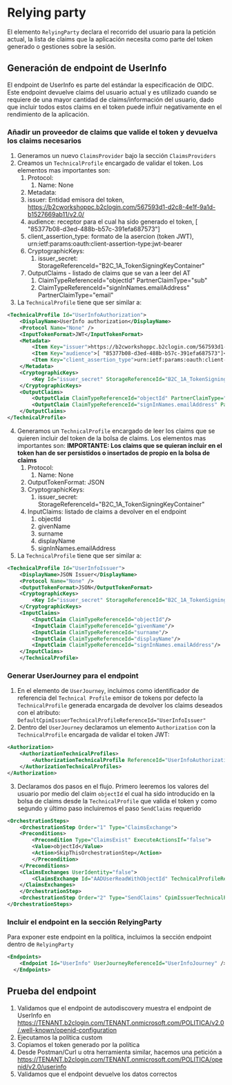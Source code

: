 # Relying party

El elemento `RelyingParty` declara el recorrido del usuario para la petición actual, la lista de claims que la aplicación necesita como parte del token generado o gestiones sobre la sesión.

## Generación de endpoint de UserInfo
El endpoint de UserInfo es parte del estándar la especificación de OIDC. Este endpoint devuelve claims del usuario actual y es utilizado cuando se requiere de una mayor cantidad de claims/información del usuario, dado que incluir todos estos claims en el token puede influir negativamente en el rendimiento de la aplicación.

### Añadir un proveedor de claims que valide el token y devuelva los claims necesarios
1. Generamos un nuevo `ClaimsProvider` bajo la sección `ClaimsProviders`
2. Creamos un `TechnicalProfile` encargado de validar el token. Los elementos mas importantes son:
    1. Protocol:
        1. Name: None
    2. Metadata:
      1. issuer: Entidad emisora del token,  https://b2cworkshoppc.b2clogin.com/567593d1-d2c8-4e1f-9a1d-b1527669ab11/v2.0/
      2. audience: receptor para el cual ha sido generado el token, [ "85377b08-d3ed-488b-b57c-391efa687573"]
      3. client_assertion_type: formato de la asercion (token JWT), urn:ietf:params:oauth:client-assertion-type:jwt-bearer
    3. CryptographicKeys:
        1. issuer_secret: StorageReferenceId="B2C_1A_TokenSigningKeyContainer"
    4. OutputClaims - listado de claims que se van a leer del AT
        1. ClaimTypeReferenceId="objectId" PartnerClaimType="sub"
        2. ClaimTypeReferenceId="signInNames.emailAddress" PartnerClaimType="email"
3. La `TechnicalProfile` tiene que ser similar a:
```xml
<TechnicalProfile Id="UserInfoAuthorization">
    <DisplayName>UserInfo authorization</DisplayName>
    <Protocol Name="None" />
    <InputTokenFormat>JWT</InputTokenFormat>
    <Metadata>
        <Item Key="issuer">https://b2cworkshoppc.b2clogin.com/567593d1-d2c8-4e1f-9a1d-b1527669ab11/v2.0/</Item>
        <Item Key="audience">[ "85377b08-d3ed-488b-b57c-391efa687573"]</Item>
        <Item Key="client_assertion_type">urn:ietf:params:oauth:client-assertion-type:jwt-bearer</Item>
    </Metadata>
    <CryptographicKeys>
        <Key Id="issuer_secret" StorageReferenceId="B2C_1A_TokenSigningKeyContainer" />
    </CryptographicKeys>
    <OutputClaims>
        <OutputClaim ClaimTypeReferenceId="objectId" PartnerClaimType="sub"/>
        <OutputClaim ClaimTypeReferenceId="signInNames.emailAddress" PartnerClaimType="email"/>
    </OutputClaims>
</TechnicalProfile>
```
4. Generamos un `TechnicalProfile` encargado de leer los claims que se quieren incluir del token de la bolsa de claims. Los elementos mas importantes son:
**IMPORTANTE: Los claims que se quieran incluir en el token han de ser persistidos o insertados de propio en la bolsa de claims**          
    1. Protocol:
        1. Name: None
    2. OutputTokenFormat: JSON
    3. CryptographicKeys:
        1. issuer_secret: StorageReferenceId="B2C_1A_TokenSigningKeyContainer"
    4. InputClaims: listado de claims a devolver en el endpoint
        1. objectId
        2. givenName
        3. surname
        4. displayName
        5. signInNames.emailAddress
5. La `TechnicalProfile` tiene que ser similar a:
```xml
<TechnicalProfile Id="UserInfoIssuer">
    <DisplayName>JSON Issuer</DisplayName>
    <Protocol Name="None" />
    <OutputTokenFormat>JSON</OutputTokenFormat>
    <CryptographicKeys>
        <Key Id="issuer_secret" StorageReferenceId="B2C_1A_TokenSigningKeyContainer" />
    </CryptographicKeys>
    <InputClaims>
        <InputClaim ClaimTypeReferenceId="objectId"/>
        <InputClaim ClaimTypeReferenceId="givenName"/>
        <InputClaim ClaimTypeReferenceId="surname"/>
        <InputClaim ClaimTypeReferenceId="displayName"/>
        <InputClaim ClaimTypeReferenceId="signInNames.emailAddress"/>
    </InputClaims>
    </TechnicalProfile>
```
### Generar UserJourney para el endpoint
1. En el elemento de `UserJourney`, incluimos como identificador de referencia del `Technical Profile` emisor de tokens por defecto la `TechnicalProfile` generada encargada de devolver los claims deseados con el atributo: `DefaultCpimIssuerTechnicalProfileReferenceId="UserInfoIssuer"`
2. Dentro del `UserJourney` declaramos un elemento `Authorization` con la `TechnicalProfile` encargada de validar el token JWT:
```xml
<Authorization>
    <AuthorizationTechnicalProfiles>
        <AuthorizationTechnicalProfile ReferenceId="UserInfoAuthorization" />
    </AuthorizationTechnicalProfiles>
</Authorization>
```
3. Declaramos dos pasos en el flujo. Primero leeremos los valores del usuario por medio del claim `objectId` el cual ha sido introducido en la bolsa de claims desde la `TechnicalProfile` que valida el token y como segundo y último paso incluiremos el paso `SendClaims` requerido
```xml
<OrchestrationSteps>
    <OrchestrationStep Order="1" Type="ClaimsExchange">
    <Preconditions>
        <Precondition Type="ClaimsExist" ExecuteActionsIf="false">
        <Value>objectId</Value>
        <Action>SkipThisOrchestrationStep</Action>
        </Precondition>
    </Preconditions>
    <ClaimsExchanges UserIdentity="false">
        <ClaimsExchange Id="AADUserReadWithObjectId" TechnicalProfileReferenceId="AAD-UserReadUsingObjectId" />
    </ClaimsExchanges>
    </OrchestrationStep>
    <OrchestrationStep Order="2" Type="SendClaims" CpimIssuerTechnicalProfileReferenceId="UserInfoIssuer" />
</OrchestrationSteps>
```

### Incluir el endpoint en la sección RelyingParty
Para exponer este endpoint en la política, incluimos la sección endpoint dentro de `RelyingParty`
```xml
<Endpoints>
    <Endpoint Id="UserInfo" UserJourneyReferenceId="UserInfoJourney" />
  </Endpoints>
```

## Prueba del endpoint
1. Validamos que el endpoint de autodiscovery muestra el endpoint de UserInfo en https://TENANT.b2clogin.com/TENANT.onmicrosoft.com/POLITICA/v2.0/.well-known/openid-configuration
1. Ejecutamos la política custom
2. Copiamos el token generado por la política
3. Desde Postman/Curl u otra herramienta similar, hacemos una petición a https://TENANT.b2clogin.com/TENANT.onmicrosoft.com/POLITICA/openid/v2.0/userinfo
4. Validamos que el endpoint devuelve los datos correctos
        
